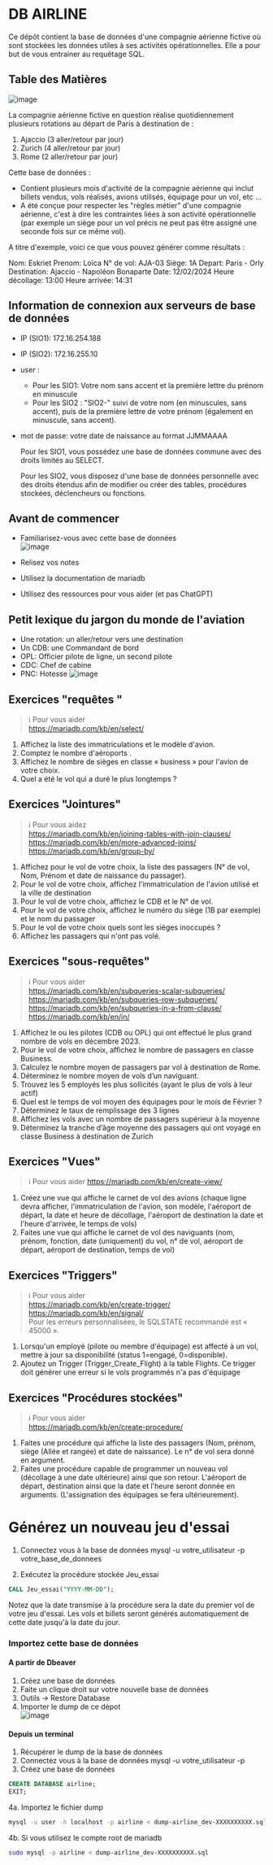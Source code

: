 # DB AIRLINE

Ce dépôt contient la base de données d'une compagnie aérienne fictive où sont stockées les données utiles à ses activités opérationnelles. Elle a pour but de vous entrainer au requêtage SQL.

## Table des Matières

![image](https://github.com/ornech/DB_airline/assets/101867500/115efdc3-0f13-4a47-a8f6-b4ea70e2fe0d)

La compagnie aérienne fictive en question réalise quotidiennement plusieurs rotations au départ de Paris à destination de :
1. Ajaccio (3 aller/retour par jour)
2. Zurich (4 aller/retour par jour)
3. Rome (2 aller/retour par jour)

Cette base de données :
 - Contient plusieurs mois d'activité de la compagnie aérienne qui inclut billets vendus, vols réalisés, avions utilisés, équipage pour un vol, etc ...
 - A été conçue pour respecter les "règles métier" d'une compagnie aérienne, c'est à dire les contraintes liées à son activité opérationnelle (par exemple un siège pour un vol précis ne peut pas être assigné une seconde fois sur ce même vol).

A titre d'exemple, voici ce que vous pouvez générer comme résultats :

Nom: Eskriet
Prenom: Loïca
N° de vol: AJA-03
Siège: 1A
Depart: Paris - Orly
Destination: Ajaccio - Napoléon Bonaparte
Date: 12/02/2024
Heure décollage: 13:00
Heure arrivée: 14:31

## Information de connexion aux serveurs de base de données

- IP (SIO1): 172.16.254.188
- IP (SIO2): 172.16.255.10

- user :
  - Pour les SIO1: Votre nom sans accent et la première lettre du prénom en minuscule
  - Pour les SIO2 : "SIO2-" suivi de votre nom (en minuscules, sans accent), puis de la première lettre de votre prénom (également en minuscule, sans accent).
- mot de passe: votre date de naissance au format JJMMAAAA

  Pour les SIO1, vous possédez une base de données commune avec des droits limités au SELECT.

  Pour les SIO2, vous disposez d'une base de données personnelle avec des droits étendus afin de modifier ou créer des tables, procédures stockées, déclencheurs ou fonctions.

## Avant de commencer
- Familiarisez-vous avec cette base de données  
 ![image](https://github.com/ornech/DB_airline/assets/101867500/0b9ac547-fcc4-4cd5-9d4b-5be35cb35b10)

- Relisez vos notes
- Utilisez la documentation de mariadb
- Utilisez des ressources pour vous aider (et pas ChatGPT)

## Petit lexique du jargon du monde de l'aviation

- Une rotation: un aller/retour vers une destination
- Un CDB: une Commandant de bord
- OPL: Officier pilote de ligne, un second pilote
- CDC: Chef de cabine
- PNC: Hotesse
![image](https://github.com/ornech/DB_airline/assets/101867500/01b3ddc5-b34e-48e0-98a3-bc033ed65f47)

## Exercices "requêtes "
> ℹ️ Pour vous aider  
> https://mariadb.com/kb/en/select/
>
1. Affichez la liste des immatriculations et le modèle d'avion.
2. Comptez le nombre d'aéroports .
3. Affichez le nombre de sièges en classe « business » pour l'avion de votre choix.
4. Quel a été le vol qui a duré le plus longtemps ?


## Exercices "Jointures"
> ℹ️ Pour vous aidez  
> https://mariadb.com/kb/en/joining-tables-with-join-clauses/  
> https://mariadb.com/kb/en/more-advanced-joins/
> https://mariadb.com/kb/en/group-by/  


1. Affichez pour le vol de votre choix, la liste des passagers (N° de vol, Nom, Prénom et date de naissance du passager).
2. Pour le vol de votre choix, affichez l'immatriculation de l'avion utilisé et la ville de destination
3. Pour le vol de votre choix, affichez le CDB et le N° de vol.
4. Pour le vol de votre choix, affichez le numéro du siège (1B par exemple) et le nom du passager
5. Pour le vol de votre choix quels sont les sièges inoccupés ?
6. Affichez les passagers qui n'ont pas volé.

## Exercices "sous-requêtes"
> ℹ️ Pour vous aider  
> https://mariadb.com/kb/en/subqueries-scalar-subqueries/  
> https://mariadb.com/kb/en/subqueries-row-subqueries/  
> https://mariadb.com/kb/en/subqueries-in-a-from-clause/  
> https://mariadb.com/kb/en/in/  

1. Affichez le ou les pilotes (CDB ou OPL) qui ont effectué le plus grand nombre de vols en décembre 2023.
2. Pour le vol de votre choix, affichez le nombre de passagers en classe Business.
3. Calculez le nombre moyen de passagers par vol à destination de Rome.
5. Déterminez le nombre moyen de vols d’un naviguant.
6. Trouvez les 5 employés les plus sollicités (ayant le plus de vols à leur actif)
7. Quel est le temps de vol moyen des équipages pour le mois de Février ?
8. Déterminez le taux de remplissage des 3 lignes
9. Affichez les vols avec un nombre de passagers supérieur à la moyenne
10. Déterminez la tranche d’âge moyenne des passagers qui ont voyagé en classe Business à destination de Zurich

## Exercices "Vues"
> ℹ️ Pour vous aider
> https://mariadb.com/kb/en/create-view/

1. Créez une vue qui affiche le carnet de vol des avions (chaque ligne devra afficher, l'immatriculation de l'avion, son modèle, l'aéroport de départ, la date et heure de décollage, l'aéroport de destination la date et l'heure d'arrivée, le temps de vols)
2. Faites une vue qui affiche le carnet de vol des naviguants (nom, prénom, fonction, date (uniquement) du vol, n° de vol, aéroport de départ, aéroport de destination, temps de vol)

## Exercices "Triggers"
> ℹ️ Pour vous aider  
> https://mariadb.com/kb/en/create-trigger/  
> https://mariadb.com/kb/en/signal/  
> Pour les erreurs personnalisées, le SQLSTATE recommandé est « 45000 ».  

1. Lorsqu'un employé (pilote ou membre d'équipage) est affecté à un vol, mettre à jour sa disponibilité (status 1=engagé, 0=disponible).
2. Ajoutez un Trigger (Trigger_Create_Flight) à la table Flights. Ce trigger doit générer une erreur si le vols programmés n'a pas d'équipage

## Exercices "Procédures stockées"
> ℹ️ Pour vous aider  
> https://mariadb.com/kb/en/create-procedure/

1. Faites une procédure qui affiche la liste des passagers (Nom, prénom, siège (Allée et rangée) et date de naissance). Le n° de vol sera donné en argument.
2. Faites une procédure capable de programmer un nouveau vol (décollage à une date ultérieure) ainsi que son retour. L'aéroport de départ, destination ainsi que la date et l'heure seront donnée en arguments. (L'assignation des équipages se fera ultérieurement).



# Générez un nouveau jeu d'essai
1. Connectez vous à la base de données
mysql -u votre_utilisateur -p votre_base_de_donnees

2. Exécutez la procédure stockée Jeu_essai
``` sql
CALL Jeu_essai("YYYY-MM-DD");
```
Notez que la date transmise à la procédure sera la date du premier vol de votre jeu d'essai. Les vols et billets seront générés automatiquement de cette date jusqu'à la date du jour.

### Importez cette base de données
#### A partir de Dbeaver
1. Créez une base de données
2. Faite un clique droit sur votre nouvelle base de données
3. Outils -> Restore Database
4. Importer le dump de ce dépot  
![image](https://github.com/ornech/DB_airline/assets/101867500/3c81f4c0-1bc7-46a3-a1b1-0ec63eeb29e2)

#### Depuis un terminal
1. Récupérer le dump de la base de données
2. Connectez vous à la base de données
mysql -u votre_utilisateur -p
3. Créez une base de données
``` sql
CREATE DATABASE airline;
EXIT;
```
4a. Importez le fichier dump
``` bash
mysql -u user -h localhost -p airline < dump-airline_dev-XXXXXXXXXX.sql
```

4b. Si vous utilisez le compte root de mariadb
``` bash
sudo mysql -p airline < dump-airline_dev-XXXXXXXXXX.sql
```
